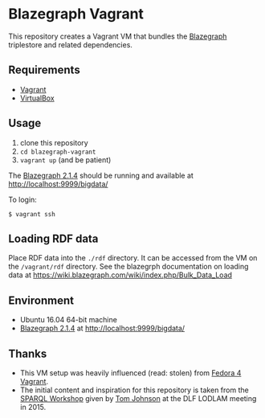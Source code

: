# Blazegraph Vagrant
This repository creates a Vagrant VM that bundles the [Blazegraph](https://www.blazegraph.com/) triplestore and related dependencies.

## Requirements

* [Vagrant](https://www.vagrantup.com/)
* [VirtualBox](https://www.virtualbox.org/)

## Usage

1. clone this repository
2. `cd blazegraph-vagrant`
3. `vagrant up` (and be patient)


The [Blazegraph 2.1.4](https://github.com/blazegraph/database/tree/BLAZEGRAPH_RELEASE_2_1_4) should be running and available
at [http://localhost:9999/bigdata/](http://localhost:9999/bigdata/)

To login:

```
$ vagrant ssh
```

## Loading RDF data

Place RDF data into the `./rdf` directory.  It can be accessed from the VM on the `/vagrant/rdf` directory. See the blazegrph documentation on loading data at https://wiki.blazegraph.com/wiki/index.php/Bulk_Data_Load

## Environment

* Ubuntu 16.04 64-bit machine
* [Blazegraph 2.1.4](https://github.com/blazegraph/database.git) at [http://localhost:9999/bigdata/](http://localhost:9999/bigdata/)

## Thanks

* This VM setup was heavily influenced (read: stolen) from [Fedora 4 Vagrant](https://github.com/fcrepo4-exts/fcrepo4-vagrant).
* The initial content and inspiration for this repository is taken from the [SPARQL Workshop](https://github.com/LODLAM/DLF15LODLAM/tree/master/SPARQL) given by [Tom Johnson](https://github.com/no-reply) at the DLF LODLAM meeting in 2015.
